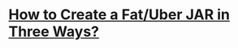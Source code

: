 [fat-jar-examples-blog]: https://kdrozd.pl/how-to-create-a-fat-uber-jar/
# [How to Create a Fat/Uber JAR in Three Ways?][fat-jar-examples-blog]